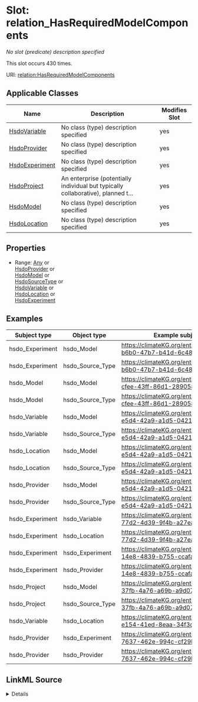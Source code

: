 

# Slot: relation_HasRequiredModelComponents


_No slot (predicate) description specified_






This slot occurs 430 times.


URI: [relation:HasRequiredModelComponents](http://relation.org/HasRequiredModelComponents)



<!-- no inheritance hierarchy -->





## Applicable Classes

| Name | Description | Modifies Slot |
| --- | --- | --- |
| [HsdoVariable](../classes/HsdoVariable.md) | No class (type) description specified |  yes  |
| [HsdoProvider](../classes/HsdoProvider.md) | No class (type) description specified |  yes  |
| [HsdoExperiment](../classes/HsdoExperiment.md) | No class (type) description specified |  yes  |
| [HsdoProject](../classes/HsdoProject.md) | An enterprise (potentially individual but typically collaborative), planned t... |  yes  |
| [HsdoModel](../classes/HsdoModel.md) | No class (type) description specified |  yes  |
| [HsdoLocation](../classes/HsdoLocation.md) | No class (type) description specified |  yes  |







## Properties

* Range: [Any](../classes/Any.md)&nbsp;or&nbsp;<br />[HsdoProvider](../classes/HsdoProvider.md)&nbsp;or&nbsp;<br />[HsdoModel](../classes/HsdoModel.md)&nbsp;or&nbsp;<br />[HsdoSourceType](../classes/HsdoSourceType.md)&nbsp;or&nbsp;<br />[HsdoVariable](../classes/HsdoVariable.md)&nbsp;or&nbsp;<br />[HsdoLocation](../classes/HsdoLocation.md)&nbsp;or&nbsp;<br />[HsdoExperiment](../classes/HsdoExperiment.md)






## Examples

| Subject type | Object type | Example subject | Example object | Occurrences |
| --- | --- | --- | --- | --- |
| hsdo_Experiment | hsdo_Model | https://climateKG.org/entity/033c6854-b6b0-47b7-b41d-6c482932f336 | https://climateKG.org/entity/13df63e8-85ad-405d-9b43-256371e259c0 | 354 |
| hsdo_Experiment | hsdo_Source_Type | https://climateKG.org/entity/033c6854-b6b0-47b7-b41d-6c482932f336 | https://climateKG.org/entity/13df63e8-85ad-405d-9b43-256371e259c0 | 430 |
| hsdo_Model | hsdo_Model | https://climateKG.org/entity/0f07d4c2-cfee-43ff-86d1-289058fe5050 | https://climateKG.org/entity/13df63e8-85ad-405d-9b43-256371e259c0 | 4 |
| hsdo_Model | hsdo_Source_Type | https://climateKG.org/entity/0f07d4c2-cfee-43ff-86d1-289058fe5050 | https://climateKG.org/entity/13df63e8-85ad-405d-9b43-256371e259c0 | 4 |
| hsdo_Variable | hsdo_Model | https://climateKG.org/entity/20dea6db-e5d4-42a9-a1d5-0421c65fced8 | https://climateKG.org/entity/13df63e8-85ad-405d-9b43-256371e259c0 | 5 |
| hsdo_Variable | hsdo_Source_Type | https://climateKG.org/entity/20dea6db-e5d4-42a9-a1d5-0421c65fced8 | https://climateKG.org/entity/13df63e8-85ad-405d-9b43-256371e259c0 | 6 |
| hsdo_Location | hsdo_Model | https://climateKG.org/entity/20dea6db-e5d4-42a9-a1d5-0421c65fced8 | https://climateKG.org/entity/13df63e8-85ad-405d-9b43-256371e259c0 | 3 |
| hsdo_Location | hsdo_Source_Type | https://climateKG.org/entity/20dea6db-e5d4-42a9-a1d5-0421c65fced8 | https://climateKG.org/entity/13df63e8-85ad-405d-9b43-256371e259c0 | 3 |
| hsdo_Provider | hsdo_Model | https://climateKG.org/entity/20dea6db-e5d4-42a9-a1d5-0421c65fced8 | https://climateKG.org/entity/13df63e8-85ad-405d-9b43-256371e259c0 | 3 |
| hsdo_Provider | hsdo_Source_Type | https://climateKG.org/entity/20dea6db-e5d4-42a9-a1d5-0421c65fced8 | https://climateKG.org/entity/13df63e8-85ad-405d-9b43-256371e259c0 | 3 |
| hsdo_Experiment | hsdo_Variable | https://climateKG.org/entity/313d5a11-77d2-4d39-9f4b-a27ea263f446 | https://climateKG.org/entity/d57a6f6d-507c-4af1-9bd1-c4e962394a04 | 76 |
| hsdo_Experiment | hsdo_Location | https://climateKG.org/entity/313d5a11-77d2-4d39-9f4b-a27ea263f446 | https://climateKG.org/entity/d57a6f6d-507c-4af1-9bd1-c4e962394a04 | 40 |
| hsdo_Experiment | hsdo_Experiment | https://climateKG.org/entity/34c8bb52-14e8-4839-b755-ccafacc294ec | https://climateKG.org/entity/910d9fdb-84fe-4f62-9172-41888cc181a4 | 50 |
| hsdo_Experiment | hsdo_Provider | https://climateKG.org/entity/34c8bb52-14e8-4839-b755-ccafacc294ec | https://climateKG.org/entity/910d9fdb-84fe-4f62-9172-41888cc181a4 | 87 |
| hsdo_Project | hsdo_Model | https://climateKG.org/entity/4c94cb2e-37fb-4a76-a69b-a9d0731dbe3c | https://climateKG.org/entity/13df63e8-85ad-405d-9b43-256371e259c0 | 4 |
| hsdo_Project | hsdo_Source_Type | https://climateKG.org/entity/4c94cb2e-37fb-4a76-a69b-a9d0731dbe3c | https://climateKG.org/entity/13df63e8-85ad-405d-9b43-256371e259c0 | 4 |
| hsdo_Variable | hsdo_Location | https://climateKG.org/entity/a76c2d5c-e154-41ed-8eaa-34f3d2104405 | https://climateKG.org/entity/a79831b8-8dc4-4445-9b77-4344394b7034 | 1 |
| hsdo_Provider | hsdo_Experiment | https://climateKG.org/entity/c02c9bf5-7637-462e-994c-cf29ba1cb12e | https://climateKG.org/entity/910d9fdb-84fe-4f62-9172-41888cc181a4 | 1 |
| hsdo_Provider | hsdo_Provider | https://climateKG.org/entity/c02c9bf5-7637-462e-994c-cf29ba1cb12e | https://climateKG.org/entity/910d9fdb-84fe-4f62-9172-41888cc181a4 | 1 |




## LinkML Source

<details>

```yaml
name: relation_HasRequiredModelComponents
annotations:
  count:
    tag: count
    value: 430
description: No slot (predicate) description specified
examples:
- object:
    example_object: https://climateKG.org/entity/13df63e8-85ad-405d-9b43-256371e259c0
    example_object_type: hsdo_Model
    example_predicate: relation:HasRequiredModelComponents
    example_subject: https://climateKG.org/entity/033c6854-b6b0-47b7-b41d-6c482932f336
    example_subject_type: hsdo_Experiment
- object:
    example_object: https://climateKG.org/entity/13df63e8-85ad-405d-9b43-256371e259c0
    example_object_type: hsdo_Source_Type
    example_predicate: relation:HasRequiredModelComponents
    example_subject: https://climateKG.org/entity/033c6854-b6b0-47b7-b41d-6c482932f336
    example_subject_type: hsdo_Experiment
- object:
    example_object: https://climateKG.org/entity/13df63e8-85ad-405d-9b43-256371e259c0
    example_object_type: hsdo_Model
    example_predicate: relation:HasRequiredModelComponents
    example_subject: https://climateKG.org/entity/0f07d4c2-cfee-43ff-86d1-289058fe5050
    example_subject_type: hsdo_Model
- object:
    example_object: https://climateKG.org/entity/13df63e8-85ad-405d-9b43-256371e259c0
    example_object_type: hsdo_Source_Type
    example_predicate: relation:HasRequiredModelComponents
    example_subject: https://climateKG.org/entity/0f07d4c2-cfee-43ff-86d1-289058fe5050
    example_subject_type: hsdo_Model
- object:
    example_object: https://climateKG.org/entity/13df63e8-85ad-405d-9b43-256371e259c0
    example_object_type: hsdo_Model
    example_predicate: relation:HasRequiredModelComponents
    example_subject: https://climateKG.org/entity/20dea6db-e5d4-42a9-a1d5-0421c65fced8
    example_subject_type: hsdo_Variable
- object:
    example_object: https://climateKG.org/entity/13df63e8-85ad-405d-9b43-256371e259c0
    example_object_type: hsdo_Source_Type
    example_predicate: relation:HasRequiredModelComponents
    example_subject: https://climateKG.org/entity/20dea6db-e5d4-42a9-a1d5-0421c65fced8
    example_subject_type: hsdo_Variable
- object:
    example_object: https://climateKG.org/entity/13df63e8-85ad-405d-9b43-256371e259c0
    example_object_type: hsdo_Model
    example_predicate: relation:HasRequiredModelComponents
    example_subject: https://climateKG.org/entity/20dea6db-e5d4-42a9-a1d5-0421c65fced8
    example_subject_type: hsdo_Location
- object:
    example_object: https://climateKG.org/entity/13df63e8-85ad-405d-9b43-256371e259c0
    example_object_type: hsdo_Source_Type
    example_predicate: relation:HasRequiredModelComponents
    example_subject: https://climateKG.org/entity/20dea6db-e5d4-42a9-a1d5-0421c65fced8
    example_subject_type: hsdo_Location
- object:
    example_object: https://climateKG.org/entity/13df63e8-85ad-405d-9b43-256371e259c0
    example_object_type: hsdo_Model
    example_predicate: relation:HasRequiredModelComponents
    example_subject: https://climateKG.org/entity/20dea6db-e5d4-42a9-a1d5-0421c65fced8
    example_subject_type: hsdo_Provider
- object:
    example_object: https://climateKG.org/entity/13df63e8-85ad-405d-9b43-256371e259c0
    example_object_type: hsdo_Source_Type
    example_predicate: relation:HasRequiredModelComponents
    example_subject: https://climateKG.org/entity/20dea6db-e5d4-42a9-a1d5-0421c65fced8
    example_subject_type: hsdo_Provider
- object:
    example_object: https://climateKG.org/entity/d57a6f6d-507c-4af1-9bd1-c4e962394a04
    example_object_type: hsdo_Variable
    example_predicate: relation:HasRequiredModelComponents
    example_subject: https://climateKG.org/entity/313d5a11-77d2-4d39-9f4b-a27ea263f446
    example_subject_type: hsdo_Experiment
- object:
    example_object: https://climateKG.org/entity/d57a6f6d-507c-4af1-9bd1-c4e962394a04
    example_object_type: hsdo_Location
    example_predicate: relation:HasRequiredModelComponents
    example_subject: https://climateKG.org/entity/313d5a11-77d2-4d39-9f4b-a27ea263f446
    example_subject_type: hsdo_Experiment
- object:
    example_object: https://climateKG.org/entity/910d9fdb-84fe-4f62-9172-41888cc181a4
    example_object_type: hsdo_Experiment
    example_predicate: relation:HasRequiredModelComponents
    example_subject: https://climateKG.org/entity/34c8bb52-14e8-4839-b755-ccafacc294ec
    example_subject_type: hsdo_Experiment
- object:
    example_object: https://climateKG.org/entity/910d9fdb-84fe-4f62-9172-41888cc181a4
    example_object_type: hsdo_Provider
    example_predicate: relation:HasRequiredModelComponents
    example_subject: https://climateKG.org/entity/34c8bb52-14e8-4839-b755-ccafacc294ec
    example_subject_type: hsdo_Experiment
- object:
    example_object: https://climateKG.org/entity/13df63e8-85ad-405d-9b43-256371e259c0
    example_object_type: hsdo_Model
    example_predicate: relation:HasRequiredModelComponents
    example_subject: https://climateKG.org/entity/4c94cb2e-37fb-4a76-a69b-a9d0731dbe3c
    example_subject_type: hsdo_Project
- object:
    example_object: https://climateKG.org/entity/13df63e8-85ad-405d-9b43-256371e259c0
    example_object_type: hsdo_Source_Type
    example_predicate: relation:HasRequiredModelComponents
    example_subject: https://climateKG.org/entity/4c94cb2e-37fb-4a76-a69b-a9d0731dbe3c
    example_subject_type: hsdo_Project
- object:
    example_object: https://climateKG.org/entity/a79831b8-8dc4-4445-9b77-4344394b7034
    example_object_type: hsdo_Location
    example_predicate: relation:HasRequiredModelComponents
    example_subject: https://climateKG.org/entity/a76c2d5c-e154-41ed-8eaa-34f3d2104405
    example_subject_type: hsdo_Variable
- object:
    example_object: https://climateKG.org/entity/910d9fdb-84fe-4f62-9172-41888cc181a4
    example_object_type: hsdo_Experiment
    example_predicate: relation:HasRequiredModelComponents
    example_subject: https://climateKG.org/entity/c02c9bf5-7637-462e-994c-cf29ba1cb12e
    example_subject_type: hsdo_Provider
- object:
    example_object: https://climateKG.org/entity/910d9fdb-84fe-4f62-9172-41888cc181a4
    example_object_type: hsdo_Provider
    example_predicate: relation:HasRequiredModelComponents
    example_subject: https://climateKG.org/entity/c02c9bf5-7637-462e-994c-cf29ba1cb12e
    example_subject_type: hsdo_Provider
from_schema: dream-kg
rank: 1000
slot_uri: relation:HasRequiredModelComponents
alias: relation_HasRequiredModelComponents
domain_of:
- hsdo_Experiment
- hsdo_Location
- hsdo_Model
- hsdo_Project
- hsdo_Provider
- hsdo_Variable
range: Any
any_of:
- range: hsdo_Provider
- range: hsdo_Model
- range: hsdo_Source_Type
- range: hsdo_Variable
- range: hsdo_Location
- range: hsdo_Experiment

```
</details>